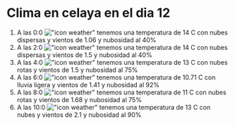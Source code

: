 # Clima en celaya en el dia 12

1. A las 0:0 !["icon weather"](http://openweathermap.org/img/w/03n.png) tenemos una temperatura de 14 C con nubes dispersas y  vientos de 1.06 y nubosidad al 40%
1. A las 2:0 !["icon weather"](http://openweathermap.org/img/w/03n.png) tenemos una temperatura de 14 C con nubes dispersas y  vientos de 1.5 y nubosidad al 40%
1. A las 4:0 !["icon weather"](http://openweathermap.org/img/w/04n.png) tenemos una temperatura de 13 C con nubes rotas y  vientos de 1.5 y nubosidad al 75%
1. A las 6:0 !["icon weather"](http://openweathermap.org/img/w/10n.png) tenemos una temperatura de 10.71 C con lluvia ligera y  vientos de 1.41 y nubosidad al 92%
1. A las 8:0 !["icon weather"](http://openweathermap.org/img/w/04n.png) tenemos una temperatura de 11 C con nubes rotas y  vientos de 1.68 y nubosidad al 75%
1. A las 10:0 !["icon weather"](http://openweathermap.org/img/w/04d.png) tenemos una temperatura de 13 C con nubes y  vientos de 2.1 y nubosidad al 90%
